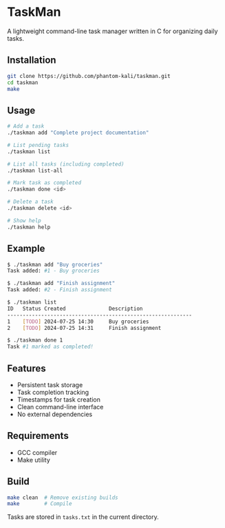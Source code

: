 # TaskMan

A lightweight command-line task manager written in C for organizing daily tasks.

## Installation

```bash
git clone https://github.com/phantom-kali/taskman.git
cd taskman
make
```

## Usage

```bash
# Add a task
./taskman add "Complete project documentation"

# List pending tasks
./taskman list

# List all tasks (including completed)
./taskman list-all

# Mark task as completed
./taskman done <id>

# Delete a task
./taskman delete <id>

# Show help
./taskman help
```

## Example

```bash
$ ./taskman add "Buy groceries"
Task added: #1 - Buy groceries

$ ./taskman add "Finish assignment"
Task added: #2 - Finish assignment

$ ./taskman list
ID   Status Created              Description
------------------------------------------------------------
1    [TODO] 2024-07-25 14:30     Buy groceries
2    [TODO] 2024-07-25 14:31     Finish assignment

$ ./taskman done 1
Task #1 marked as completed!
```

## Features

- Persistent task storage
- Task completion tracking
- Timestamps for task creation
- Clean command-line interface
- No external dependencies

## Requirements

- GCC compiler
- Make utility

## Build

```bash
make clean  # Remove existing builds
make        # Compile
```

Tasks are stored in `tasks.txt` in the current directory.
